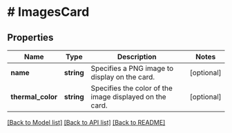 # # ImagesCard

## Properties

Name | Type | Description | Notes
------------ | ------------- | ------------- | -------------
**name** | **string** | Specifies a PNG image to display on the card. | [optional]
**thermal_color** | **string** | Specifies the color of the image displayed on the card. | [optional]

[[Back to Model list]](../../README.md#models) [[Back to API list]](../../README.md#endpoints) [[Back to README]](../../README.md)
